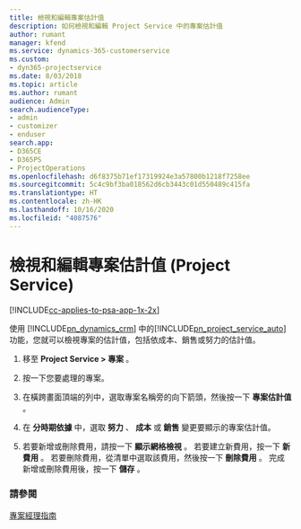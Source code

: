 ```yaml
---
title: 檢視和編輯專案估計值
description: 如何檢視和編輯 Project Service 中的專案估計值
author: rumant
manager: kfend
ms.service: dynamics-365-customerservice
ms.custom:
- dyn365-projectservice
ms.date: 8/03/2018
ms.topic: article
ms.author: rumant
audience: Admin
search.audienceType:
- admin
- customizer
- enduser
search.app:
- D365CE
- D365PS
- ProjectOperations
ms.openlocfilehash: d6f8375b71ef17319924e3a57800b1218f7258ee
ms.sourcegitcommit: 5c4c9bf3ba018562d6cb3443c01d550489c415fa
ms.translationtype: HT
ms.contentlocale: zh-HK
ms.lasthandoff: 10/16/2020
ms.locfileid: "4087576"
---
```

# <a name="view-and-edit-project-estimates-project-service"></a>檢視和編輯專案估計值 (Project Service)

[!INCLUDE[cc-applies-to-psa-app-1x-2x](../includes/cc-applies-to-psa-app-1x-2x.md)]

使用 [!INCLUDE[pn_dynamics_crm](../includes/pn-dynamics-crm.md)] 中的[!INCLUDE[pn_project_service_auto](../includes/pn-project-service-auto.md)]功能，您就可以檢視專案的估計值，包括依成本、銷售或努力的估計值。  
  
1.  移至 **Project Service > 專案** 。  
  
2.  按一下您要處理的專案。  
  
3.  在橫跨畫面頂端的列中，選取專案名稱旁的向下箭頭，然後按一下 **專案估計值** 。  
  
4.  在 **分時期依據** 中，選取 **努力** 、 **成本** 或 **銷售** 變更要顯示的專案估計值。  
  
5.  若要新增或刪除費用，請按一下 **顯示網格檢視** 。 若要建立新費用，按一下 **新費用** 。 若要刪除費用，從清單中選取該費用，然後按一下 **刪除費用** 。 完成新增或刪除費用後，按一下 **儲存** 。  
  
### <a name="see-also"></a>請參閱  
 [專案經理指南](../psa/project-manager-guide.md)
